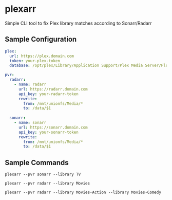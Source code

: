 # plexarr

Simple CLI tool to fix Plex library matches according to Sonarr/Radarr

## Sample Configuration

```yml
plex:
  url: https://plex.domain.com
  token: your-plex-token
  database: /opt/plex/Library/Application Support/Plex Media Server/Plug-in Support/Databases/com.plexapp.plugins.library.db

pvr:
  radarr:
    - name: radarr
      url: https://radarr.domain.com
      api_key: your-radarr-token
      rewrite:
        from: /mnt/unionfs/Media/*
        to: /data/$1
        
  sonarr:
    - name: sonarr
      url: https://sonarr.domain.com
      api_key: your-sonarr-token
      rewrite:
        from: /mnt/unionfs/Media/*
        to: /data/$1
```

## Sample Commands

`plexarr --pvr sonarr --library TV`

`plexarr --pvr radarr --library Movies`

`plexarr --pvr radarr --library Movies-Action --library Movies-Comedy`

